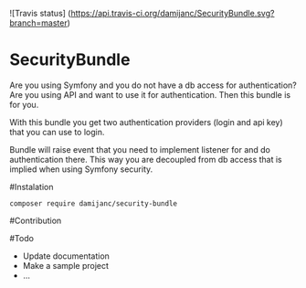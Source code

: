 ![Travis status]
(https://api.travis-ci.org/damijanc/SecurityBundle.svg?branch=master)
# SecurityBundle

Are you using Symfony and you do not have a db access for authentication?
Are you using API and want to use it for authentication. Then this bundle is for you.

With this bundle you get two authentication providers (login and api key) 
that you can use to login.

Bundle will raise event that you need to implement listener for and do authentication there.
This way you are decoupled from db access that is implied when using Symfony security. 

#Instalation
```
composer require damijanc/security-bundle
```

#Contribution


#Todo
- Update documentation 
- Make a sample project
- ...
